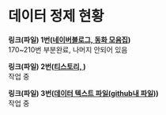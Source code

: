 # 데이터 정제 현황
  
**링크(파일) 1번([네이버블로그, 동화 모음집](https://m.blog.naver.com/osy2201/221179543994))**  
170~210번 부분완료, 나머지 안되어 있음  

**링크(파일) 2번([티스토리, ]())**  
작업 중

**링크(파일) 3번([데이터 텍스트 파일(github내 파일)](https://github.com/cosine0/kogpt2_tale/blob/main/data/tale.txt))**  
작업 중
